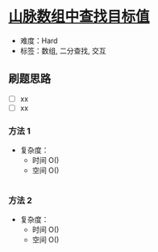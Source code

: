 # [山脉数组中查找目标值](https://leetcode-cn.com/problems/find-in-mountain-array/)

- 难度：Hard
- 标签：数组, 二分查找, 交互

## 刷题思路

- [ ] xx
- [ ] xx

### 方法 1

- 复杂度：
    - 时间 O()
    - 空间 O()

``` js

```

### 方法 2

- 复杂度：
    - 时间 O()
    - 空间 O()

``` js

```
